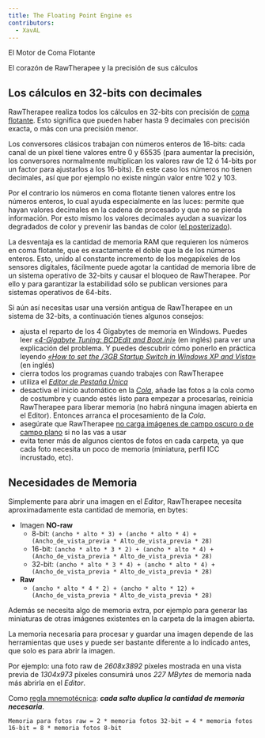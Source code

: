 ```yaml
---
title: The Floating Point Engine es
contributors:
  - XavAL
---
```


<div class="pagetitle">

El Motor de Coma Flotante

</div>
<div class="headline">

El corazón de RawTherapee y la precisión de sus cálculos

</div>

## Los cálculos en 32-bits con decimales

RawTherapee realiza todos los cálculos en 32-bits con precisión de [coma
flotante](https://es.wikipedia.org/wiki/Coma_flotante). Esto significa
que pueden haber hasta 9 decimales con precisión exacta, o más con una
precisión menor.

Los conversores clásicos trabajan con números enteros de 16-bits: cada
canal de un pixel tiene valores entre 0 y 65535 (para aumentar la
precisión, los conversores normalmente multiplican los valores raw de 12
ó 14-bits por un factor para ajustarlos a los 16-bits). En este caso los
números no tienen decimales, así que por ejemplo no existe ningún valor
entre 102 y 103.

Por el contrario los números en coma flotante tienen valores entre los
números enteros, lo cual ayuda especialmente en las luces: permite que
hayan valores decimales en la cadena de procesado y que no se pierda
información. Por esto mismo los valores decimales ayudan a suavizar los
degradados de color y prevenir las bandas de color ([el
posterizado](https://es.wikipedia.org/wiki/Posterización)).

La desventaja es la cantidad de memoria RAM que requieren los números en
coma flotante, que es exactamente el doble que la de los números
enteros. Esto, unido al constante incremento de los megapíxeles de los
sensores digitales, fácilmente puede agotar la cantidad de memoria libre
de un sistema operativo de 32-bits y causar el bloqueo de RawTherapee.
Por ello y para garantizar la estabilidad sólo se publican versiones
para sistemas operativos de 64-bits.

Si aún así necesitas usar una versión antigua de RawTherapee en un
sistema de 32-bits, a continuación tienes algunos consejos:

- ajusta el reparto de los 4 Gigabytes de memoria en Windows. Puedes
  leer *[«4-Gigabyte Tuning: BCDEdit and
  Boot.ini»](http://msdn.microsoft.com/en-us/library/bb613473%28VS.85%29.aspx)*
  (en inglés) para ver una explicación del problema. Y puedes descubrir
  cómo ponerlo en práctica leyendo *[«How to set the /3GB Startup Switch
  in Windows XP and
  Vista»](http://avatechsupport.blogspot.se/2008/03/how-to-set-3gb-startup-switch-in.html)*
  (en inglés)
- cierra todos los programas cuando trabajes con RawTherapee
- utiliza el *[Editor de Pestaña
  Única](Preferencias#Distribución.md)*
- desactiva el inicio automático en la *[Cola](Queue/es.md)*,
  añade las fotos a la cola como de costumbre y cuando estés listo para
  empezar a procesarlas, reinicia RawTherapee para liberar memoria (no
  habrá ninguna imagen abierta en el Editor). Entonces arranca el
  procesamiento de la *Cola*.
- asegúrate que RawTherapee [no carga imágenes de campo oscuro o de
  campo plano](Preferences/es#Directorios.md) si no las vas a
  usar
- evita tener más de algunos cientos de fotos en cada carpeta, ya que
  cada foto necesita un poco de memoria (miniatura, perfil ICC
  incrustado, etc).

## Necesidades de Memoria

Simplemente para abrir una imagen en el *Editor*, RawTherapee necesita
aproximadamente esta cantidad de memoria, en bytes:

- Imagen **NO-raw**
  - 8-bit:
    `(ancho * alto * 3) + (ancho * alto * 4) + (Ancho_de_vista_previa * Alto_de_vista_previa * 28)`
  - 16-bit:
    `(ancho * alto * 3 * 2) + (ancho * alto * 4) + (Ancho_de_vista_previa * Alto_de_vista_previa * 28)`
  - 32-bit:
    `(ancho * alto * 3 * 4) + (ancho * alto * 4) + (Ancho_de_vista_previa * Alto_de_vista_previa * 28)`
- **Raw**
  - `(ancho * alto * 4 * 2) + (ancho * alto * 12) + (Ancho_de_vista_previa * Alto_de_vista_previa * 28)`

Además se necesita algo de memoria extra, por ejemplo para generar las
miniaturas de otras imágenes existentes en la carpeta de la imagen
abierta.

La memoria necesaria para procesar y guardar una imagen depende de las
herramientas que uses y puede ser bastante diferente a lo indicado
antes, que solo es para abrir la imagen.

Por ejemplo: una foto raw de *2608x3892* píxeles mostrada en una vista
previa de *1304x973* píxeles consumirá unos *227 MBytes* de memoria nada
más abrirla en el *Editor*.

Como [regla
mnemotécnica](https://es.wikipedia.org/wiki/Regla_mnemotécnica): ***cada
salto duplica la cantidad de memoria necesaria***.

    Memoria para fotos raw = 2 * memoria fotos 32-bit = 4 * memoria fotos 16-bit = 8 * memoria fotos 8-bit
